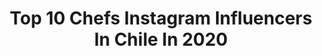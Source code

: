 ---
title: Top 10 Chefs Instagram Influencers In Chile In 2020
description: >-
  Find top chefs Instagram influencers in Chile in 2020. Most popular hashtags: #cuarentena #quedateencasa #santiago #yomequedoencasa.
platform: Instagram
profiles:
  - username: "virginiademariaoficial"
    fullname: >-
      Virginia Demaria
    location: "Chile"
    followers: 560476
    engagement: 296
    commentsToLikes: 0.022151
    id: ck55lklbf1s8g0i112mphcsao
    verified: true
    hashtags: "#xilofor, #decoarte, #pinturas, #pascuadelaimaginaci"
  - username: "barbilackingtons"
    fullname: >-
      Barbara Lackington
    location: "Chile"
    followers: 68512
    engagement: 398
    commentsToLikes: 0.018474
    id: ck5zmpmq9mztv0i14o4mnsfue
    verified: true
    hashtags: "#masterchef, #masterchefchile, #food, #yomequedoencasa"
  - username: "recetasdejavi"
    fullname: >-
      Javi - Plant Based Chef
    location: "Chile"
    followers: 62796
    engagement: 245
    commentsToLikes: 0.073399
    id: ck5hogrpnpjbn0i11j5wflf3b
    verified: false
    hashtags: "#recetasdejavi, #tofu, #tofulover, #cocinarte"
  - username: "javicorreamedina"
    fullname: >-
      Javi Correa
    location: "Chile"
    followers: 17985
    engagement: 332
    commentsToLikes: 0.067051
    id: ck6u9mkx1ye4q0j71efs2htzd
    verified: false
    hashtags: "#hmxjohannaortiz, #dog, #asesoriadeimagen, #cuarentena"
  - username: "cravingsjournal"
    fullname: >-
      Lorena Salinas
    location: "Chile"
    followers: 64841
    engagement: 176
    commentsToLikes: 0.045361
    id: ck136aafi5ivh0i19c8iav95q
    verified: false
    hashtags: "#arrozblanco, #postrescaseros, #recetavegana, #comersano"
  - username: "julietaoriolo"
    fullname: >-
      Julieta Oriolo
    location: "Chile"
    followers: 40996
    engagement: 290
    commentsToLikes: 0.048720
    id: ck5hohy7tplhz0i11xg137ry0
    verified: false
    hashtags: "#cocinacasero, #fattoincasa, #crostataallamarmellata, #teayudamos"
  - username: "chriscarpentier"
    fullname: >-
      chriscarpentier
    location: "Chile"
    followers: 510498
    engagement: 113
    commentsToLikes: 0.029357
    id: ck6twqzegtlgh0j71zg7g46vj
    verified: true
    hashtags: "#yomequedoencasa, #facu, #amor, #mejorar"
  - username: "pastrychefmile"
    fullname: >-
      Chef Mile Vallejos M.
    location: "Chile"
    followers: 22004
    engagement: 260
    commentsToLikes: 0.045460
    id: ck5q1goqxawb30i118nqkw2vy
    verified: false
    hashtags: "#vacaciones, #chocolatelife, #contodosinopaque, #inspiracion"
  - username: "elranty"
    fullname: >-
      Rantés Verdugo
    location: "Chile"
    followers: 799326
    engagement: 966
    commentsToLikes: 0.013433
    id: ck5c7vn1289tn0i11v8fo9jl0
    verified: false
    hashtags: "#sagitario, #geminis, #viral, #aries"
  - username: "simpleyvivo"
    fullname: >-
      Talleres y Tienda Online
    location: "Chile"
    followers: 59320
    engagement: 115
    commentsToLikes: 0.100992
    id: ck6uc7cwkdy2z0j71tkqb91nu
    verified: false
    hashtags: "#zerowaste, #latte, #mealprep, #vegan"
---